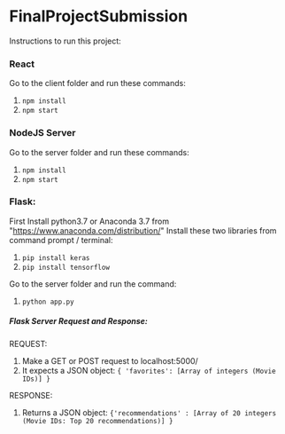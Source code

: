 # FinalProjectSubmission
Instructions to run this project:

### React
Go to the client folder and run these commands: 
1) `npm install`
2) `npm start`

### NodeJS Server 
Go to the server folder and run these commands: 
1) `npm install`
2) `npm start`

### Flask:
First Install python3.7 or Anaconda 3.7 from "https://www.anaconda.com/distribution/"
Install these two libraries from command prompt / terminal:
1) `pip install keras`
2) `pip install tensorflow`

Go to the server folder and run the command:
1) `python app.py`

##### Flask Server Request and Response:

REQUEST: 
1) Make a GET or POST request to localhost:5000/
2) It expects a JSON object: `{ 'favorites': [Array of integers (Movie IDs)] }`

RESPONSE: 
1) Returns a JSON object: `{'recommendations' : [Array of 20 integers (Movie IDs: Top 20 recommendations)] }`
